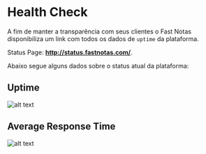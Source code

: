 
# Health Check

  A fim de manter a transparência com seus clientes o Fast Notas disponibiliza um link com todos os dados de `uptime` da plataforma.

<aside class="success">
  Status Page: <strong><a target="_blank" href="http://status.fastnotas.com/">http://status.fastnotas.com/</a></strong>.
</aside>

  Abaixo segue alguns dados sobre o status atual da plataforma:

## Uptime
  ![alt text](https://share.pingdom.com/banners/153ae2c7 "Uptime Report for API: Last 30 days")

## Average Response Time
  ![alt text](https://share.pingdom.com/banners/0eedcfe2 "Average Response Time for API: Last 30 days")

